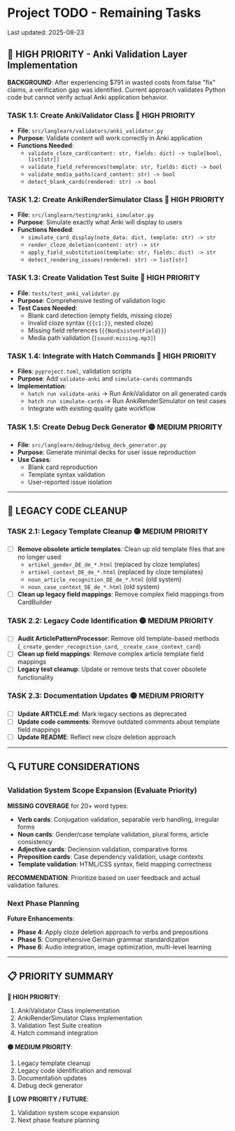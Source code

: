 # Project TODO - Remaining Tasks

Last updated: 2025-08-23

## 🚨 HIGH PRIORITY - Anki Validation Layer Implementation

**BACKGROUND**: After experiencing $791 in wasted costs from false "fix" claims, a verification gap was identified. Current approach validates Python code but cannot verify actual Anki application behavior.

### **TASK 1.1: Create AnkiValidator Class** 🔴 HIGH PRIORITY
- **File**: `src/langlearn/validators/anki_validator.py`  
- **Purpose**: Validate content will work correctly in Anki application
- **Functions Needed**:
  - `validate_cloze_card(content: str, fields: dict) -> tuple[bool, list[str]]`
  - `validate_field_references(template: str, fields: dict) -> bool`
  - `validate_media_paths(card_content: str) -> bool`
  - `detect_blank_cards(rendered: str) -> bool`

### **TASK 1.2: Create AnkiRenderSimulator Class** 🔴 HIGH PRIORITY
- **File**: `src/langlearn/testing/anki_simulator.py`
- **Purpose**: Simulate exactly what Anki will display to users
- **Functions Needed**:
  - `simulate_card_display(note_data: dict, template: str) -> str`
  - `render_cloze_deletion(content: str) -> str` 
  - `apply_field_substitution(template: str, fields: dict) -> str`
  - `detect_rendering_issues(rendered: str) -> list[str]`

### **TASK 1.3: Create Validation Test Suite** 🔴 HIGH PRIORITY
- **File**: `tests/test_anki_validator.py`
- **Purpose**: Comprehensive testing of validation logic
- **Test Cases Needed**:
  - Blank card detection (empty fields, missing cloze)
  - Invalid cloze syntax (`{{c1:}}`, nested cloze)
  - Missing field references (`{{NonExistentField}}`)
  - Media path validation (`[sound:missing.mp3]`)

### **TASK 1.4: Integrate with Hatch Commands** 🔴 HIGH PRIORITY  
- **Files**: `pyproject.toml`, validation scripts
- **Purpose**: Add `validate-anki` and `simulate-cards` commands
- **Implementation**:
  - `hatch run validate-anki` → Run AnkiValidator on all generated cards
  - `hatch run simulate-cards` → Run AnkiRenderSimulator on test cases
  - Integrate with existing quality gate workflow

### **TASK 1.5: Create Debug Deck Generator** 🟡 MEDIUM PRIORITY
- **File**: `src/langlearn/debug/debug_deck_generator.py`  
- **Purpose**: Generate minimal decks for user issue reproduction
- **Use Cases**:
  - Blank card reproduction
  - Template syntax validation
  - User-reported issue isolation

---

## 🎯 LEGACY CODE CLEANUP

### **TASK 2.1: Legacy Template Cleanup** 🟡 MEDIUM PRIORITY
- [ ] **Remove obsolete article templates**: Clean up old template files that are no longer used
  - `artikel_gender_DE_de_*.html` (replaced by cloze templates)  
  - `artikel_context_DE_de_*.html` (replaced by cloze templates)
  - `noun_article_recognition_DE_de_*.html` (old system)
  - `noun_case_context_DE_de_*.html` (old system)
- [ ] **Clean up legacy field mappings**: Remove complex field mappings from CardBuilder

### **TASK 2.2: Legacy Code Identification** 🟡 MEDIUM PRIORITY
- [ ] **Audit ArticlePatternProcessor**: Remove old template-based methods (`_create_gender_recognition_card`, `_create_case_context_card`)
- [ ] **Clean up field mappings**: Remove complex article template field mappings
- [ ] **Legacy test cleanup**: Update or remove tests that cover obsolete functionality

### **TASK 2.3: Documentation Updates** 🟡 MEDIUM PRIORITY
- [ ] **Update ARTICLE.md**: Mark legacy sections as deprecated  
- [ ] **Update code comments**: Remove outdated comments about template field mappings
- [ ] **Update README**: Reflect new cloze deletion approach

---

## 🔍 FUTURE CONSIDERATIONS

### **Validation System Scope Expansion** (Evaluate Priority)
**MISSING COVERAGE** for 20+ word types:
- **Verb cards**: Conjugation validation, separable verb handling, irregular forms
- **Noun cards**: Gender/case template validation, plural forms, article consistency  
- **Adjective cards**: Declension validation, comparative forms
- **Preposition cards**: Case dependency validation, usage contexts
- **Template validation**: HTML/CSS syntax, field mapping correctness

**RECOMMENDATION**: Prioritize based on user feedback and actual validation failures.

### **Next Phase Planning**
**Future Enhancements**:
- **Phase 4**: Apply cloze deletion approach to verbs and prepositions
- **Phase 5**: Comprehensive German grammar standardization  
- **Phase 6**: Audio integration, image optimization, multi-level learning

---

## 📋 PRIORITY SUMMARY

**🔴 HIGH PRIORITY**:
1. AnkiValidator Class implementation
2. AnkiRenderSimulator Class implementation  
3. Validation Test Suite creation
4. Hatch command integration

**🟡 MEDIUM PRIORITY**:
1. Legacy template cleanup
2. Legacy code identification and removal
3. Documentation updates
4. Debug deck generator

**🔵 LOW PRIORITY / FUTURE**:
1. Validation system scope expansion
2. Next phase feature planning
